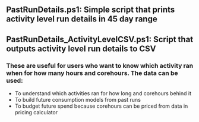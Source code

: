 
## PastRunDetails.ps1: Simple script that prints  activity level run details in 45 day range

## PastRunDetails_ActivityLevelCSV.ps1: Script that outputs activity level run details to CSV

### These are useful for users who want to know which activity ran when for how many hours  and corehours.  The data can be used:

* To understand which activities ran for how long and corehours behind it
* To build future consumption models from past runs
* To budget future spend because corehours can be priced from data in pricing calculator
